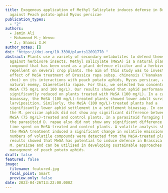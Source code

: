 ```yaml
---
title: Exogenous application of Methyl Salicylate induces defense in Brassica
  against Peach potato-aphid Myzus persicae
publication_types:
  - "2"
authors:
  - Jamin Ali
  - Mahamood M.; Wenvu
  - J.; Shamsi I.H
author_notes: []
doi: "https://doi.org/10.3390/plants12091770 "
abstract: Plants use a variety of secondary metabolites to defend themselves
  against herbivore insects. Methyl salicylate (MeSA) is a natural plant-derived
  compound that has been used as a plant defence elicitor and a herbivore
  repellent on several crop plants. The aim of this study was to investigate the
  effect of MeSA treatment of Brassica rapa subsp. chinensis (‘Hanakan’ pak
  choi) on its interactions with peach potato aphids, Myzus persicae, and their
  natural enemy, Diaeretiella rapae. For this, we selected two concentrations of
  MeSA (75 mg/L and 100 mg/L). Our results showed that aphid performance was
  significantly reduced on plants treated with MeSA (100 mg/L). In a cage
  bioassay, the MeSA (100 mg/L)-treated plants showed lower adult survival and
  larviposition. Similarly, the MeSA (100 mg/L)-treated plants had a
  significantly lower aphid settlement in a settlement bioassay. In contrast,
  the M. persicae aphids did not show any significant difference between the
  MeSA (75 mg/L)-treated and control plants. In a parasitoid foraging bioassay,
  the parasitoid D. rapae also did not show any significant difference in the
  time spent on MeSA-treated and control plants. A volatile analysis showed that
  the MeSA treatment induced a significant change in volatile emissions, as high
  numbers of volatile compounds were detected from the MeSA-treated plants. Our
  results showed that MeSA has potential to induce defence in Brassica against
  M. persicae and can be utilised in developing sustainable approaches for the
  management of peach potato aphids.
draft: false
featured: false
image:
  filename: featured.jpg
  focal_point: Smart
  preview_only: false
date: 2023-04-26T13:22:00.000Z
---
```

